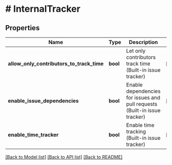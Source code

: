 # # InternalTracker

## Properties

Name | Type | Description | Notes
------------ | ------------- | ------------- | -------------
**allow_only_contributors_to_track_time** | **bool** | Let only contributors track time (Built-in issue tracker) | [optional]
**enable_issue_dependencies** | **bool** | Enable dependencies for issues and pull requests (Built-in issue tracker) | [optional]
**enable_time_tracker** | **bool** | Enable time tracking (Built-in issue tracker) | [optional]

[[Back to Model list]](../../README.md#models) [[Back to API list]](../../README.md#endpoints) [[Back to README]](../../README.md)
